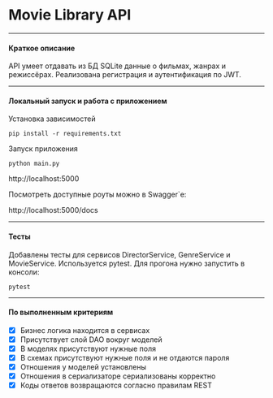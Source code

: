# Movie Library API
___
#### Краткое описание
API умеет отдавать из БД SQLite данные о фильмах, жанрах и режиссёрах. 
Реализована регистрация и аутентификация по JWT.
___
#### Локальный запуск и работа с приложением
Установка зависимостей
```shell
pip install -r requirements.txt
```
Запуск приложения
```shell
python main.py
```

http://localhost:5000

Посмотреть доступные роуты можно в Swagger`е:

http://localhost:5000/docs
___
#### Тесты
Добавлены тесты для сервисов DirectorService, GenreService и MovieService.  Используется pytest.
Для прогона нужно запустить в консоли:
```shell
pytest
```
___
#### По выполненным критериям
- [x]  Бизнес логика находится в сервисах
- [x]  Присутствует слой DAO вокруг моделей
- [x]  В моделях присутствуют нужные поля
- [x]  В схемах присутствуют нужные поля и не отдаются пароля
- [x]  Отношения у моделей установлены
- [x]  Отношения в сериализаторе сериализованы корректно
- [x]  Коды ответов возвращаются согласно правилам REST
